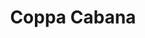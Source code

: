 ---
pid: LS171
title: Coppa Cabana
location_transcription: where ever you like
zipcode: '19001'
outside_phl: 'Abington PA '
neighborhood: 
age: '11'
age_range: 6-13
instagram: 
image_file_name: LS_171.jpg
proposal_transcription: 
topic: Unknown
topic_summary: '0'
type: Building
keywords_other: 
credit: Felicia Bee
image_labels: |-
  Monument
  Coppa Cabana
twitter: 
facebook: 
permalink: "/monuments/ls171/"
layout: item-page
---